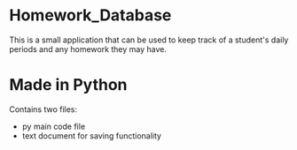 # Homework_Database
This is a small application that can be used to keep track of a student's daily periods and any homework they may have.

# Made in Python

Contains two files:
  - py main code file
  - text document for saving functionality
